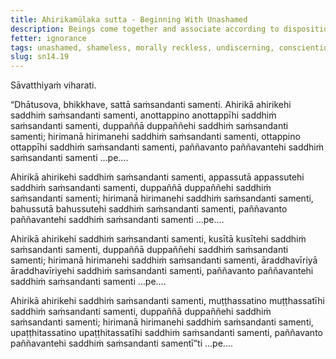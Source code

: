 ```yaml
---
title: Ahirikamūlaka sutta - Beginning With Unashamed
description: Beings come together and associate according to disposition. The unashamed come together and associate with the unashamed; and other pairs of dispositions are mentioned.
fetter: ignorance
tags: unashamed, shameless, morally reckless, undiscerning, conscientious, with fear of wrongdoing, muddle-minded, mindful, very learned, wise, beings, friendship, disposition, mental qualities, sn, sn12-21, sn14
slug: sn14.19
---
```


Sāvatthiyaṁ viharati.

“Dhātusova, bhikkhave, sattā saṁsandanti samenti. Ahirikā ahirikehi saddhiṁ saṁsandanti samenti, anottappino anottappīhi saddhiṁ saṁsandanti samenti, duppaññā duppaññehi saddhiṁ saṁsandanti samenti; hirimanā hirimanehi saddhiṁ saṁsandanti samenti, ottappino ottappīhi saddhiṁ saṁsandanti samenti, paññavanto paññavantehi saddhiṁ saṁsandanti samenti …pe….

Ahirikā ahirikehi saddhiṁ saṁsandanti samenti, appassutā appassutehi saddhiṁ saṁsandanti samenti, duppaññā duppaññehi saddhiṁ saṁsandanti samenti; hirimanā hirimanehi saddhiṁ saṁsandanti samenti, bahussutā bahussutehi saddhiṁ saṁsandanti samenti, paññavanto paññavantehi saddhiṁ saṁsandanti samenti …pe….

Ahirikā ahirikehi saddhiṁ saṁsandanti samenti, kusītā kusītehi saddhiṁ saṁsandanti samenti, duppaññā duppaññehi saddhiṁ saṁsandanti samenti; hirimanā hirimanehi saddhiṁ saṁsandanti samenti, āraddhavīriyā āraddhavīriyehi saddhiṁ saṁsandanti samenti, paññavanto paññavantehi saddhiṁ saṁsandanti samenti …pe….

Ahirikā ahirikehi saddhiṁ saṁsandanti samenti, muṭṭhassatino muṭṭhassatīhi saddhiṁ saṁsandanti samenti, duppaññā duppaññehi saddhiṁ saṁsandanti samenti; hirimanā hirimanehi saddhiṁ saṁsandanti samenti, upaṭṭhitassatino upaṭṭhitassatīhi saddhiṁ saṁsandanti samenti, paññavanto paññavantehi saddhiṁ saṁsandanti samentī”ti …pe….
